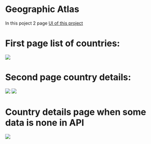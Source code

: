 # Geographic Atlas
In this poject 2 page
[UI of this project](https://www.figma.com/file/w2JjW6RXKnx6tkLZR6qCpj/%D0%A2%D0%B5%D1%81%D1%82%D0%BE%D0%B2%D0%BE%D0%B5--%D0%B7%D0%B0%D0%B4%D0%B0%D0%BD%D0%B8%D0%B5-Android?type=design&node-id=0-1&t=y2v7gCjzR02IvArv-0)

# First page list of countries:

![](https://github.com/Erdaulet0341/GeographicAtlas/blob/master/Readme/ezgif.com-resize.gif)


# Second page country details:

![](https://github.com/Erdaulet0341/GeographicAtlas/blob/master/Readme/ezgif.com-resize%20(1).gif)
![](https://github.com/Erdaulet0341/GeographicAtlas/blob/master/Readme/ezgif.com-resize%20(2).gif)

# Country details page when some data is none in API

![](https://github.com/Erdaulet0341/GeographicAtlas/blob/master/Readme/ezgif.com-resize%20(3).gif)

